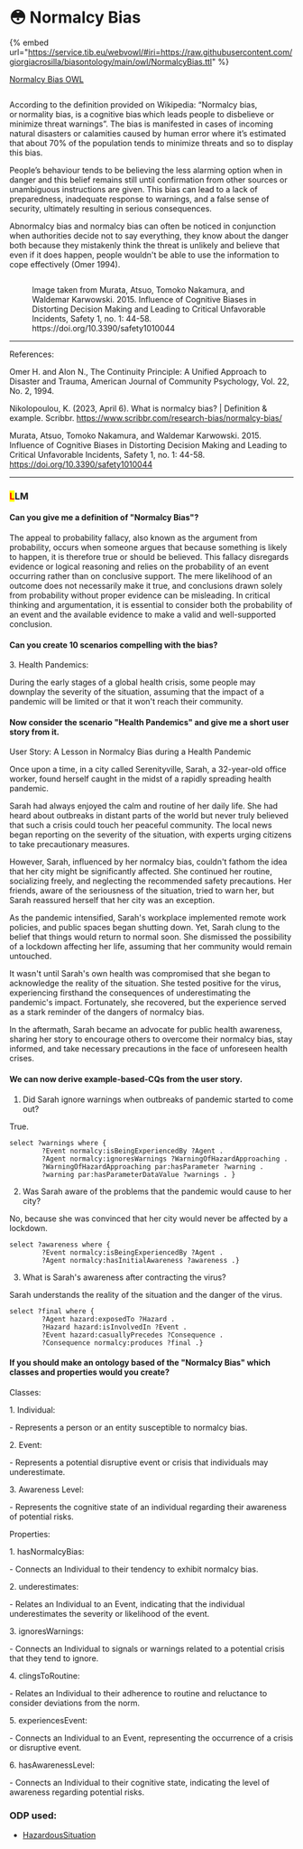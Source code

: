 # 😳 Normalcy Bias

{% embed url="https://service.tib.eu/webvowl/#iri=https://raw.githubusercontent.com/giorgiacrosilla/biasontology/main/owl/NormalcyBias.ttl" %}

[Normalcy Bias OWL](https://raw.githubusercontent.com/giorgiacrosilla/biasontology/main/owl/NormalcyBias.owl)

<figure><img src="../../uml/giorgiabias-normalcybias2.jpg" alt=""><figcaption></figcaption></figure>

According to the definition provided on Wikipedia: “Normalcy bias, or normality bias, is a cognitive bias which leads people to disbelieve or minimize threat warnings”. The bias is manifested in cases of incoming natural disasters or calamities caused by human error where it’s estimated that about 70% of the population tends to minimize threats and so to display this bias.

People’s behaviour tends to be believing the less alarming option when in danger and this belief remains still until confirmation from other sources or unambiguous instructions are given. This bias can lead to a lack of preparedness, inadequate response to warnings, and a false sense of security, ultimately resulting in serious consequences.

Abnormalcy bias and normalcy bias can often be noticed in conjunction when authorities decide not to say everything, they know about the danger both because they mistakenly think the threat is unlikely and believe that even if it does happen, people wouldn't be able to use the information to cope effectively (Omer 1994).

<figure><img src="Screenshot 2023-12-29 153014.png" alt=""><figcaption><p>Image taken from Murata, Atsuo, Tomoko Nakamura, and Waldemar Karwowski. 2015. Influence of Cognitive Biases in Distorting Decision Making and Leading to Critical Unfavorable Incidents, Safety 1, no. 1: 44-58. https://doi.org/10.3390/safety1010044</p></figcaption></figure>

***

References:

Omer H. and Alon N., The Continuity Principle: A Unified Approach to Disaster and Trauma, American Journal of Community Psychology, Vol. 22, No. 2, 1994.

Nikolopoulou, K. (2023, April 6). What is normalcy bias? | Definition & example. Scribbr. https://www.scribbr.com/research-bias/normalcy-bias/

Murata, Atsuo, Tomoko Nakamura, and Waldemar Karwowski. 2015. Influence of Cognitive Biases in Distorting Decision Making and Leading to Critical Unfavorable Incidents, Safety 1, no. 1: 44-58. https://doi.org/10.3390/safety1010044

***

### <mark style="color:red;">L</mark>LM

#### Can you give me a definition of "Normalcy Bias"?

The appeal to probability fallacy, also known as the argument from probability, occurs when someone argues that because something is likely to happen, it is therefore true or should be believed. This fallacy disregards evidence or logical reasoning and relies on the probability of an event occurring rather than on conclusive support. The mere likelihood of an outcome does not necessarily make it true, and conclusions drawn solely from probability without proper evidence can be misleading. In critical thinking and argumentation, it is essential to consider both the probability of an event and the available evidence to make a valid and well-supported conclusion.

#### Can you create 10 scenarios compelling with the bias?

3\. Health Pandemics:

During the early stages of a global health crisis, some people may downplay the severity of the situation, assuming that the impact of a pandemic will be limited or that it won't reach their community.

#### Now consider the scenario "Health Pandemics" and give me a short user story from it.

User Story: A Lesson in Normalcy Bias during a Health Pandemic

Once upon a time, in a city called Serenityville, Sarah, a 32-year-old office worker, found herself caught in the midst of a rapidly spreading health pandemic.

Sarah had always enjoyed the calm and routine of her daily life. She had heard about outbreaks in distant parts of the world but never truly believed that such a crisis could touch her peaceful community. The local news began reporting on the severity of the situation, with experts urging citizens to take precautionary measures.

However, Sarah, influenced by her normalcy bias, couldn't fathom the idea that her city might be significantly affected. She continued her routine, socializing freely, and neglecting the recommended safety precautions. Her friends, aware of the seriousness of the situation, tried to warn her, but Sarah reassured herself that her city was an exception.

As the pandemic intensified, Sarah's workplace implemented remote work policies, and public spaces began shutting down. Yet, Sarah clung to the belief that things would return to normal soon. She dismissed the possibility of a lockdown affecting her life, assuming that her community would remain untouched.

It wasn't until Sarah's own health was compromised that she began to acknowledge the reality of the situation. She tested positive for the virus, experiencing firsthand the consequences of underestimating the pandemic's impact. Fortunately, she recovered, but the experience served as a stark reminder of the dangers of normalcy bias.

In the aftermath, Sarah became an advocate for public health awareness, sharing her story to encourage others to overcome their normalcy bias, stay informed, and take necessary precautions in the face of unforeseen health crises.

#### We can now derive example-based-CQs from the user story.

1. Did Sarah ignore warnings when outbreaks of pandemic started to come out?

True.

```sparql
select ?warnings where {
		?Event normalcy:isBeingExperiencedBy ?Agent . 
		?Agent normalcy:ignoresWarnings ?WarningOfHazardApproaching .
		?WarningOfHazardApproaching par:hasParameter ?warning .
		?warning par:hasParameterDataValue ?warnings . }

```

2. Was Sarah aware of the problems that the pandemic would cause to her city?

No, because she was convinced that her city would never be affected by a lockdown.

```sparql
select ?awareness where {
		?Event normalcy:isBeingExperiencedBy ?Agent .
		?Agent normalcy:hasInitialAwareness ?awareness .}
```

3. What is Sarah's awareness after contracting the virus?

Sarah understands the reality of the situation and the danger of the virus.

```sparql
select ?final where {
		?Agent hazard:exposedTo ?Hazard .
		?Hazard hazard:isInvolvedIn ?Event .
		?Event hazard:casuallyPrecedes ?Consequence .
		?Consequence normalcy:produces ?final .}
```

#### If you should make an ontology based of the "Normalcy Bias" which classes and properties would you create?

Classes:

1\. Individual:

\- Represents a person or an entity susceptible to normalcy bias.

2\. Event:

\- Represents a potential disruptive event or crisis that individuals may underestimate.

3\. Awareness Level:

\- Represents the cognitive state of an individual regarding their awareness of potential risks.

Properties:

1\. hasNormalcyBias:

\- Connects an Individual to their tendency to exhibit normalcy bias.

2\. underestimates:

\- Relates an Individual to an Event, indicating that the individual underestimates the severity or likelihood of the event.

3\. ignoresWarnings:

\- Connects an Individual to signals or warnings related to a potential crisis that they tend to ignore.

4\. clingsToRoutine:

\- Relates an Individual to their adherence to routine and reluctance to consider deviations from the norm.

5\. experiencesEvent:

\- Connects an Individual to an Event, representing the occurrence of a crisis or disruptive event.

6\. hasAwarenessLevel:

\- Connects an Individual to their cognitive state, indicating the level of awareness regarding potential risks.

### ODP used:

* [HazardousSituation](http://ontologydesignpatterns.org/wiki/Submissions:HazardousSituation)

